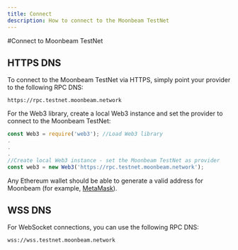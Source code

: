```yaml
---
title: Connect
description: How to connect to the Moonbeam TestNet
---
```


#Connect to Moonbeam TestNet

## HTTPS DNS
To connect to the Moonbeam TestNet via HTTPS, simply point your provider to the following RPC DNS:

```
https://rpc.testnet.moonbeam.network
```

For the Web3 library, create a local Web3 instance and set the provider to connect to the Moonbeam TestNet:

```js
const Web3 = require('web3'); //Load Web3 library
.
.
.
//Create local Web3 instance - set the Moonbeam TestNet as provider
const web3 = new Web3('https://rpc.testnet.moonbeam.network'); 
```
Any Ethereum wallet should be able to generate a valid address for Moonbeam (for example, [MetaMask](https://metamask.io/)).

## WSS DNS
For WebSocket connections, you can use the following RPC DNS:

```
wss://wss.testnet.moonbeam.network
```
